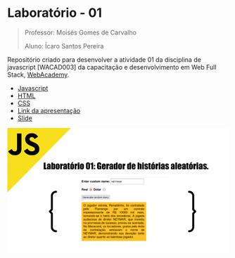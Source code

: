 # Laboratório - 01 

>Professor: Moisés Gomes de Carvalho
>
>Aluno: Ícaro Santos Pereira


Repositório criado para desenvolver a atividade 01 da disciplina de javascript [WACAD003] da capacitação e desenvolvimento em Web Full Stack, [WebAcademy](https://webacademy.icomp.ufam.edu.br/).

- [Javascript](./js/main.js)
- [HTML](./index.html)
- [CSS](./css/style.css)
- [Link da apresentação](https://docs.google.com/presentation/d/1z9mMJHh-CGhi5sbS8TF5pQrO7zH9I8ktY-TLFqfsv8E/edit?usp=sharing)
- [Slide](./assets/slide/laboratorio_01_icaro.pdf)

![imagem](./assets/img/laboratorio_01_icaro.png)

